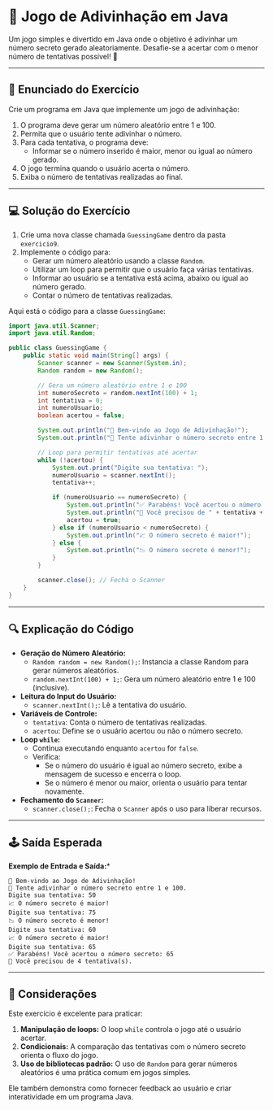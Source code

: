 # 🎲 Jogo de Adivinhação em Java

Um jogo simples e divertido em Java onde o objetivo é adivinhar um número secreto gerado aleatoriamente. Desafie-se a acertar com o menor número de tentativas possível! 🚀

---

## 📝 Enunciado do Exercício

Crie um programa em Java que implemente um jogo de adivinhação:

1. O programa deve gerar um número aleatório entre 1 e 100.
2. Permita que o usuário tente adivinhar o número.
3. Para cada tentativa, o programa deve:
   - Informar se o número inserido é maior, menor ou igual ao número gerado.
4. O jogo termina quando o usuário acerta o número.
5. Exiba o número de tentativas realizadas ao final.

---

## 💻 Solução do Exercício

1. Crie uma nova classe chamada `GuessingGame` dentro da pasta `exercicio9`.
2. Implemente o código para:
   - Gerar um número aleatório usando a classe `Random`.
   - Utilizar um loop para permitir que o usuário faça várias tentativas.
   - Informar ao usuário se a tentativa está acima, abaixo ou igual ao número gerado.
   - Contar o número de tentativas realizadas.

Aqui está o código para a classe `GuessingGame`:

```java
import java.util.Scanner;
import java.util.Random;

public class GuessingGame {
    public static void main(String[] args) {
        Scanner scanner = new Scanner(System.in);
        Random random = new Random();

        // Gera um número aleatório entre 1 e 100
        int numeroSecreto = random.nextInt(100) + 1;
        int tentativa = 0;
        int numeroUsuario;
        boolean acertou = false;

        System.out.println("🎉 Bem-vindo ao Jogo de Adivinhação!");
        System.out.println("🔢 Tente adivinhar o número secreto entre 1 e 100.");

        // Loop para permitir tentativas até acertar
        while (!acertou) {
            System.out.print("Digite sua tentativa: ");
            numeroUsuario = scanner.nextInt();
            tentativa++;

            if (numeroUsuario == numeroSecreto) {
                System.out.println("✅ Parabéns! Você acertou o número secreto: " + numeroSecreto);
                System.out.println("🎯 Você precisou de " + tentativa + " tentativa(s).");
                acertou = true;
            } else if (numeroUsuario < numeroSecreto) {
                System.out.println("📈 O número secreto é maior!");
            } else {
                System.out.println("📉 O número secreto é menor!");
            }
        }

        scanner.close(); // Fecha o Scanner
    }
}
```

---

## 🔍 Explicação do Código

- **Geração do Número Aleatório:**
    - `Random random = new Random();`: Instancia a classe Random para gerar números aleatórios.
    - `random.nextInt(100) + 1;`: Gera um número aleatório entre 1 e 100 (inclusive).
- **Leitura do Input do Usuário:**
    - `scanner.nextInt();`: Lê a tentativa do usuário.
- **Variáveis de Controle:**
    - `tentativa`: Conta o número de tentativas realizadas.
    - `acertou`: Define se o usuário acertou ou não o número secreto.
- **Loop `while`:**
    - Continua executando enquanto `acertou` for `false`.
    - Verifica:
        - Se o número do usuário é igual ao número secreto, exibe a mensagem de sucesso e encerra o loop.
        - Se o número é menor ou maior, orienta o usuário para tentar novamente.
- **Fechamento do `Scanner`:**
    - `scanner.close();`: Fecha o `Scanner` após o uso para liberar recursos.

---

## 🕹️ Saída Esperada
**Exemplo de Entrada e Saída:***

```plaintext
🎉 Bem-vindo ao Jogo de Adivinhação!
🔢 Tente adivinhar o número secreto entre 1 e 100.
Digite sua tentativa: 50
📈 O número secreto é maior!
Digite sua tentativa: 75
📉 O número secreto é menor!
Digite sua tentativa: 60
📈 O número secreto é maior!
Digite sua tentativa: 65
✅ Parabéns! Você acertou o número secreto: 65
🎯 Você precisou de 4 tentativa(s).
```

---

## 🌟 Considerações
Este exercício é excelente para praticar:

1. **Manipulação de loops:** O loop `while` controla o jogo até o usuário acertar.
2. **Condicionais:** A comparação das tentativas com o número secreto orienta o fluxo do jogo.
3. **Uso de bibliotecas padrão:** O uso de `Random` para gerar números aleatórios é uma prática comum em jogos simples.

Ele também demonstra como fornecer feedback ao usuário e criar interatividade em um programa Java.